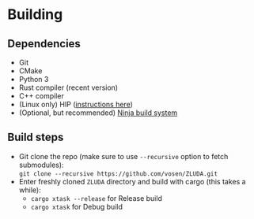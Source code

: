 # Building

## Dependencies

* Git
* CMake
* Python 3
* Rust compiler (recent version)
* C++ compiler
* (Linux only) HIP ([instructions here](https://rocm.docs.amd.com/projects/HIP/en/latest/install/install.html))
* (Optional, but recommended) [Ninja build system](https://ninja-build.org/)

## Build steps

* Git clone the repo (make sure to use `--recursive` option to fetch submodules):\
`git clone --recursive https://github.com/vosen/ZLUDA.git`
* Enter freshly cloned `ZLUDA` directory and build with cargo (this takes a while):
  * `cargo xtask --release` for Release build
  * `cargo xtask` for Debug build
